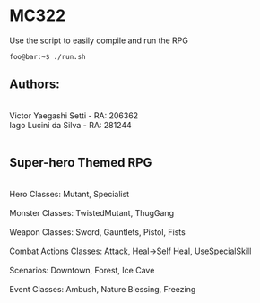 # MC322

Use the script to easily compile and run the RPG<br>
```console
foo@bar:~$ ./run.sh
```

## Authors:<br>
<br>
Victor Yaegashi Setti  - RA: 206362<br>
Iago Lucini da Silva   - RA: 281244<br>
<br>

## Super-hero Themed RPG<br>
<br>
Hero Classes: Mutant, Specialist<br>
<br>
Monster Classes: TwistedMutant, ThugGang<br>
<br>
Weapon Classes: Sword, Gauntlets, Pistol, Fists<br>
<br>
Combat Actions Classes: Attack, Heal->Self Heal, UseSpecialSkill<br>
<br>
Scenarios: Downtown, Forest, Ice Cave<br>
<br>
Event Classes: Ambush, Nature Blessing, Freezing<br>
<br>
